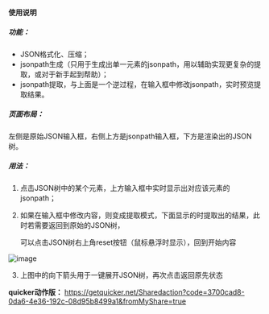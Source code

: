 #### 使用说明

##### 功能：

* JSON格式化、压缩；
* jsonpath生成（只用于生成出单一元素的jsonpath，用以辅助实现更复杂的提取，或对于新手起到帮助）；
* jsonpath提取，与上面是一个逆过程，在输入框中修改jsonpath，实时预览提取结果。

##### 页面布局：

​	左侧是原始JSON输入框，右侧上方是jsonpath输入框，下方是渲染出的JSON树。

##### 用法：

1. 点击JSON树中的某个元素，上方输入框中实时显示出对应该元素的jsonpath；

2. 如果在输入框中修改内容，则变成提取模式，下面显示的时提取出的结果，此时若需要返回到原始的JSON树，

   可以点击JSON树右上角reset按钮（鼠标悬浮时显示），回到开始内容

  ![image](https://user-images.githubusercontent.com/63774114/135744033-e68d80b3-411d-43f5-9fd3-2629ef1f59de.png)

3. 上图中的向下箭头用于一键展开JSON树，再次点击返回原先状态

**quicker动作版：** https://getquicker.net/Sharedaction?code=3700cad8-0da6-4e36-192c-08d95b8499a1&fromMyShare=true

